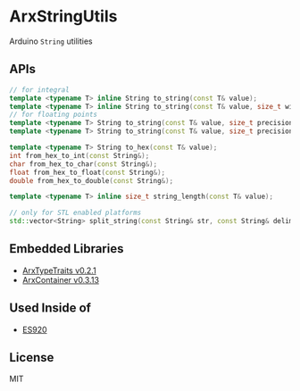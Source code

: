 # ArxStringUtils

Arduino `String` utilities


## APIs

```C++
// for integral
template <typename T> inline String to_string(const T& value);
template <typename T> inline String to_string(const T& value, size_t width);
// for floating points
template <typename T> String to_string(const T& value, size_t precision);
template <typename T> String to_string(const T& value, size_t precision, size_t width);

template <typename T> String to_hex(const T& value);
int from_hex_to_int(const String&);
char from_hex_to_char(const String&);
float from_hex_to_float(const String&);
double from_hex_to_double(const String&);

template <typename T> inline size_t string_length(const T& value);

// only for STL enabled platforms
std::vector<String> split_string(const String& str, const String& delim);
```

## Embedded Libraries

- [ArxTypeTraits v0.2.1](https://github.com/hideakitai/ArxTypeTraits)
- [ArxContainer v0.3.13](https://github.com/hideakitai/ArxContainer)


## Used Inside of

- [ES920](https://github.com/hideakitai/ES920)


## License

MIT

